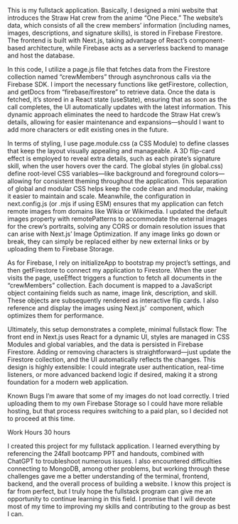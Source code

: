 This is my fullstack application. Basically, I designed a mini website that introduces the Straw Hat crew from the anime “One Piece.” The website’s data, which consists of all the crew members’ information (including names, images, descriptions, and signature skills), is stored in Firebase Firestore. The frontend is built with Next.js, taking advantage of React’s component-based architecture, while Firebase acts as a serverless backend to manage and host the database.

In this code, I utilize a page.js file that fetches data from the Firestore collection named “crewMembers” through asynchronous calls via the Firebase SDK. I import the necessary functions like getFirestore, collection, and getDocs from “firebase/firestore” to retrieve data. Once the data is fetched, it’s stored in a React state (useState), ensuring that as soon as the call completes, the UI automatically updates with the latest information. This dynamic approach eliminates the need to hardcode the Straw Hat crew’s details, allowing for easier maintenance and expansions—should I want to add more characters or edit existing ones in the future.

In terms of styling, I use page.module.css (a CSS Module) to define classes that keep the layout visually appealing and manageable. A 3D flip-card effect is employed to reveal extra details, such as each pirate’s signature skill, when the user hovers over the card. The global styles (in global.css) define root-level CSS variables—like background and foreground colors—allowing for consistent theming throughout the application. This separation of global and modular CSS helps keep the code clean and modular, making it easier to maintain and scale. Meanwhile, the configuration in next.config.js (or .mjs if using ESM) ensures that my application can fetch remote images from domains like Wikia or Wikimedia. I updated the default images property with remotePatterns to accommodate the external images for the crew’s portraits, solving any CORS or domain resolution issues that can arise with Next.js’ Image Optimization. If any image links go down or break, they can simply be replaced either by new external links or by uploading them to Firebase Storage.

As for Firebase, I rely on initializeApp to bootstrap my project’s settings, and then getFirestore to connect my application to Firestore. When the user visits the page, useEffect triggers a function to fetch all documents in the “crewMembers” collection. Each document is mapped to a JavaScript object containing fields such as name, image link, description, and skill. These objects are subsequently rendered as interactive flip cards. I also reference and display the images using Next.js’ <Image> component, which optimizes them for performance.

Ultimately, this setup demonstrates a complete, minimal fullstack flow: The front end in Next.js uses React for a dynamic UI, styles are managed in CSS Modules and global variables, and the data is persisted in Firebase Firestore. Adding or removing characters is straightforward—just update the Firestore collection, and the UI automatically reflects the changes. This design is highly extensible: I could integrate user authentication, real-time listeners, or more advanced backend logic if desired, making it a strong foundation for a modern web application.

Known Bugs
I’m aware that some of my images do not load correctly. I tried uploading them to my own Firebase Storage so I could have more reliable hosting, but that process requires switching to a paid plan, so I decided not to proceed at this time.

Work Hours
30 hours

I created this project for my fullstack application. I learned everything by referencing the 24fall bootcamp PPT and handouts, combined with ChatGPT to troubleshoot numerous issues. I also encountered difficulties connecting to MongoDB, among other problems, but working through these challenges gave me a better understanding of the terminal, frontend, backend, and the overall process of building a website. I know this project is far from perfect, but I truly hope the fullstack program can give me an opportunity to continue learning in this field. I promise that I will devote most of my time to improving my skills and contributing to the group as best I can.
